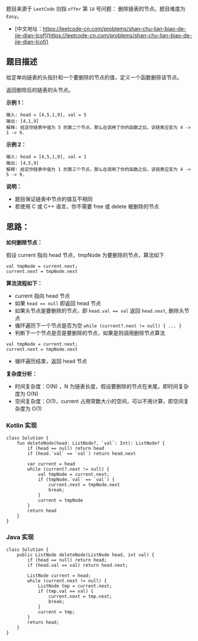 题目来源于 `LeetCode` 剑指 `offer` 第 `18` 号问题： 删除链表的节点。题目难度为 `Easy`。

* [中文地址：https://leetcode-cn.com/problems/shan-chu-lian-biao-de-jie-dian-lcof](https://leetcode-cn.com/problems/shan-chu-lian-biao-de-jie-dian-lcof/)

## 题目描述

给定单向链表的头指针和一个要删除的节点的值，定义一个函数删除该节点。

返回删除后的链表的头节点。

**示例 1：**

```
输入: head = [4,5,1,9], val = 5
输出: [4,1,9]
解释: 给定你链表中值为 5 的第二个节点，那么在调用了你的函数之后，该链表应变为 4 -> 1 -> 9.
```

**示例 2：**

```
输入: head = [4,5,1,9], val = 1
输出: [4,5,9]
解释: 给定你链表中值为 1 的第三个节点，那么在调用了你的函数之后，该链表应变为 4 -> 5 -> 9.
```

**说明：**

* 题目保证链表中节点的值互不相同
* 若使用 C 或 C++ 语言，你不需要 free 或 delete 被删除的节点

## 思路：

**如何删除节点：**

假设 current 指向 head 节点，tmpNode 为要删除的节点，算法如下

```
val tmpNode = current.next;
current.next = tmpNode.next
```


**算法流程如下：**

* current 指向 head 节点
* 如果 `head == null` 即返回 head 节点
* 如果头节点是要删除的节点，即 `head.val == val` 返回 `head.next`, 删除头节点
* 循环遍历下一个节点是否为空 `while (current?.next != null) { ... }`
* 判断下一个节点是否是要删除的节点，如果是则调用删除节点算法

```
val tmpNode = current.next;
current.next = tmpNode.next
```
* 循环遍历结束，返回 head 节点

**复杂度分析：**

* 时间复杂度：O(N) ，N 为链表长度，假设要删除的节点在末尾，即时间复杂度为 O(N)
* 空间复杂度：O(1)，current 占用常数大小的空间，可以不用计算，即空间复杂度为 O(1)

### Kotlin 实现

```
class Solution {
    fun deleteNode(head: ListNode?, `val`: Int): ListNode? {
        if (head == null) return head
        if (head.`val` == `val`) return head.next

        var current = head
        while (current?.next != null) {
            val tmpNode = current.next;
            if (tmpNode.`val` == `val`) {
                current.next = tmpNode.next
                break;
            }
            current = tmpNode
        }
        return head
    }
}
```

### Java 实现

```
class Solution {
    public ListNode deleteNode(ListNode head, int val) {
        if (head == null) return head;
        if (head.val == val) return head.next;

        ListNode current = head;
        while (current.next != null) {
            ListNode tmp = current.next;
            if (tmp.val == val) {
                current.next = tmp.next;
                break;
            }
            current = tmp;
        }
        return head;
    }
}
```


